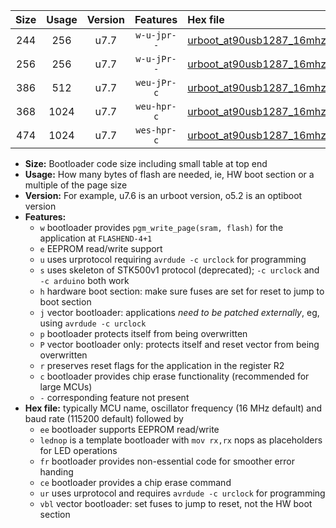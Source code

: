 |Size|Usage|Version|Features|Hex file|
|:-:|:-:|:-:|:-:|:--|
|244|256|u7.7|`w-u-jpr--`|[urboot_at90usb1287_16mhz_19200bps_lednop_ur_vbl.hex](https://raw.githubusercontent.com/stefanrueger/urboot.hex/main/mcus/at90usb1287/fcpu_16mhz/19200_bps/urboot_at90usb1287_16mhz_19200bps_lednop_ur_vbl.hex)|
|256|256|u7.7|`w-u-jPr--`|[urboot_at90usb1287_16mhz_19200bps_ur_vbl.hex](https://raw.githubusercontent.com/stefanrueger/urboot.hex/main/mcus/at90usb1287/fcpu_16mhz/19200_bps/urboot_at90usb1287_16mhz_19200bps_ur_vbl.hex)|
|386|512|u7.7|`weu-jPr-c`|[urboot_at90usb1287_16mhz_19200bps_ee_lednop_fr_ce_ur_vbl.hex](https://raw.githubusercontent.com/stefanrueger/urboot.hex/main/mcus/at90usb1287/fcpu_16mhz/19200_bps/urboot_at90usb1287_16mhz_19200bps_ee_lednop_fr_ce_ur_vbl.hex)|
|368|1024|u7.7|`weu-hpr-c`|[urboot_at90usb1287_16mhz_19200bps_ee_lednop_fr_ce_ur.hex](https://raw.githubusercontent.com/stefanrueger/urboot.hex/main/mcus/at90usb1287/fcpu_16mhz/19200_bps/urboot_at90usb1287_16mhz_19200bps_ee_lednop_fr_ce_ur.hex)|
|474|1024|u7.7|`wes-hpr-c`|[urboot_at90usb1287_16mhz_19200bps_ee_lednop_fr_ce.hex](https://raw.githubusercontent.com/stefanrueger/urboot.hex/main/mcus/at90usb1287/fcpu_16mhz/19200_bps/urboot_at90usb1287_16mhz_19200bps_ee_lednop_fr_ce.hex)|

- **Size:** Bootloader code size including small table at top end
- **Usage:** How many bytes of flash are needed, ie, HW boot section or a multiple of the page size
- **Version:** For example, u7.6 is an urboot version, o5.2 is an optiboot version
- **Features:**
  + `w` bootloader provides `pgm_write_page(sram, flash)` for the application at `FLASHEND-4+1`
  + `e` EEPROM read/write support
  + `u` uses urprotocol requiring `avrdude -c urclock` for programming
  + `s` uses skeleton of STK500v1 protocol (deprecated); `-c urclock` and `-c arduino` both work
  + `h` hardware boot section: make sure fuses are set for reset to jump to boot section
  + `j` vector bootloader: applications *need to be patched externally*, eg, using `avrdude -c urclock`
  + `p` bootloader protects itself from being overwritten
  + `P` vector bootloader only: protects itself and reset vector from being overwritten
  + `r` preserves reset flags for the application in the register R2
  + `c` bootloader provides chip erase functionality (recommended for large MCUs)
  + `-` corresponding feature not present
- **Hex file:** typically MCU name, oscillator frequency (16 MHz default) and baud rate (115200 default) followed by
  + `ee` bootloader supports EEPROM read/write
  + `lednop` is a template bootloader with `mov rx,rx` nops as placeholders for LED operations
  + `fr` bootloader provides non-essential code for smoother error handing
  + `ce` bootloader provides a chip erase command
  + `ur` uses urprotocol and requires `avrdude -c urclock` for programming
  + `vbl` vector bootloader: set fuses to jump to reset, not the HW boot section
